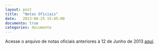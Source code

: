 ```yaml
---
layout: post
title:  "Notas Oficiais"
date:   2013-06-25 15:45:00
documento: true
categories: documento
---
```


Acesse o arquivo de notas oficiais anteriores à 12 de Junho de 2013 [aqui]({{site.baseurl}}/arquivo/notasoficiaisfmtm.pdf "Arquivo de notas oficiais").